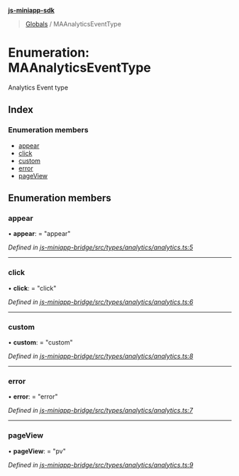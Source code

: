 **[js-miniapp-sdk](../README.md)**

> [Globals](../README.md) / MAAnalyticsEventType

# Enumeration: MAAnalyticsEventType

Analytics Event type

## Index

### Enumeration members

* [appear](maanalyticseventtype.md#appear)
* [click](maanalyticseventtype.md#click)
* [custom](maanalyticseventtype.md#custom)
* [error](maanalyticseventtype.md#error)
* [pageView](maanalyticseventtype.md#pageview)

## Enumeration members

### appear

•  **appear**:  = "appear"

*Defined in [js-miniapp-bridge/src/types/analytics/analytics.ts:5](https://github.com/rakutentech/js-miniapp/blob/b0ef4a6/js-miniapp-bridge/src/types/analytics/analytics.ts#L5)*

___

### click

•  **click**:  = "click"

*Defined in [js-miniapp-bridge/src/types/analytics/analytics.ts:6](https://github.com/rakutentech/js-miniapp/blob/b0ef4a6/js-miniapp-bridge/src/types/analytics/analytics.ts#L6)*

___

### custom

•  **custom**:  = "custom"

*Defined in [js-miniapp-bridge/src/types/analytics/analytics.ts:8](https://github.com/rakutentech/js-miniapp/blob/b0ef4a6/js-miniapp-bridge/src/types/analytics/analytics.ts#L8)*

___

### error

•  **error**:  = "error"

*Defined in [js-miniapp-bridge/src/types/analytics/analytics.ts:7](https://github.com/rakutentech/js-miniapp/blob/b0ef4a6/js-miniapp-bridge/src/types/analytics/analytics.ts#L7)*

___

### pageView

•  **pageView**:  = "pv"

*Defined in [js-miniapp-bridge/src/types/analytics/analytics.ts:9](https://github.com/rakutentech/js-miniapp/blob/b0ef4a6/js-miniapp-bridge/src/types/analytics/analytics.ts#L9)*

